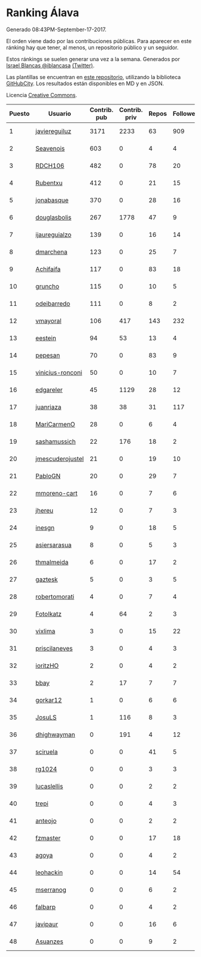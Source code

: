 # Ranking Álava

Generado 08:43PM-September-17-2017.

El orden viene dado por las contribuciones públicas. Para aparecer en este ránking hay que tener, al menos, un repositorio público y un seguidor.

Estos ránkings se suelen generar una vez a la semana. Generados por [Israel Blancas @iblancasa](https://github.com/iblancasa/) [(Twitter)](https://twitter.com/iblancasa).

Las plantillas se encuentran en [este repositorio](https://github.com/iblancasa/GH-Spanish-Ranking), utilizando la biblioteca [GitHubCity](https://github.com/iblancasa/GitHubCity). Los resultados están disponibles en MD y en JSON.

Licencia [Creative Commons](https://creativecommons.org/licenses/by/4.0/).

| Puesto   |  Usuario  | Contrib. pub | Contrib. priv |Repos| Followers | Desde |  Avatar  |
|----------|-----------|--------------|---------------|-----|-----------|-------|----------|
|1|[javiereguiluz](https://github.com/javiereguiluz)|3171|2233|63|909|2009-04-13|![javiereguiluz](https://avatars0.githubusercontent.com/u/73419)|
|2|[Seavenois](https://github.com/Seavenois)|603|0|4|4|2013-09-30|![Seavenois](https://avatars3.githubusercontent.com/u/5575437)|
|3|[RDCH106](https://github.com/RDCH106)|482|0|78|20|2012-02-28|![RDCH106](https://avatars0.githubusercontent.com/u/1483414)|
|4|[Rubentxu](https://github.com/Rubentxu)|412|0|21|15|2011-02-07|![Rubentxu](https://avatars0.githubusercontent.com/u/604924)|
|5|[jonabasque](https://github.com/jonabasque)|370|0|28|16|2012-05-05|![jonabasque](https://avatars3.githubusercontent.com/u/1707606)|
|6|[douglasbolis](https://github.com/douglasbolis)|267|1778|47|9|2014-12-05|![douglasbolis](https://avatars0.githubusercontent.com/u/10091295)|
|7|[ijaureguialzo](https://github.com/ijaureguialzo)|139|0|16|14|2014-02-21|![ijaureguialzo](https://avatars0.githubusercontent.com/u/6746736)|
|8|[dmarchena](https://github.com/dmarchena)|123|0|25|7|2013-02-18|![dmarchena](https://avatars0.githubusercontent.com/u/3629385)|
|9|[Achifaifa](https://github.com/Achifaifa)|117|0|83|18|2013-11-18|![Achifaifa](https://avatars1.githubusercontent.com/u/5968349)|
|10|[gruncho](https://github.com/gruncho)|115|0|10|5|2010-08-08|![gruncho](https://avatars0.githubusercontent.com/u/357635)|
|11|[odeibarredo](https://github.com/odeibarredo)|111|0|8|2|2017-04-27|![odeibarredo](https://avatars2.githubusercontent.com/u/28097567)|
|12|[vmayoral](https://github.com/vmayoral)|106|417|143|232|2012-01-24|![vmayoral](https://avatars2.githubusercontent.com/u/1375246)|
|13|[eestein](https://github.com/eestein)|94|53|13|4|2012-07-27|![eestein](https://avatars2.githubusercontent.com/u/2049255)|
|14|[pepesan](https://github.com/pepesan)|70|0|83|9|2011-07-15|![pepesan](https://avatars2.githubusercontent.com/u/917451)|
|15|[vinicius-ronconi](https://github.com/vinicius-ronconi)|50|0|10|7|2016-02-02|![vinicius-ronconi](https://avatars0.githubusercontent.com/u/17026616)|
|16|[edgareler](https://github.com/edgareler)|45|1129|28|12|2011-01-07|![edgareler](https://avatars1.githubusercontent.com/u/552391)|
|17|[juanriaza](https://github.com/juanriaza)|38|38|31|117|2011-01-09|![juanriaza](https://avatars2.githubusercontent.com/u/554079)|
|18|[MariCarmenO](https://github.com/MariCarmenO)|28|0|6|4|2016-02-11|![MariCarmenO](https://avatars1.githubusercontent.com/u/17174740)|
|19|[sashamussich](https://github.com/sashamussich)|22|176|18|2|2015-10-21|![sashamussich](https://avatars3.githubusercontent.com/u/15239133)|
|20|[jmescuderojustel](https://github.com/jmescuderojustel)|21|0|19|10|2013-06-20|![jmescuderojustel](https://avatars3.githubusercontent.com/u/4746474)|
|21|[PabloGN](https://github.com/PabloGN)|20|0|29|7|2014-02-04|![PabloGN](https://avatars3.githubusercontent.com/u/6580044)|
|22|[mmoreno-cart](https://github.com/mmoreno-cart)|16|0|7|6|2014-02-04|![mmoreno-cart](https://avatars3.githubusercontent.com/u/6586794)|
|23|[jhereu](https://github.com/jhereu)|12|0|7|3|2014-04-08|![jhereu](https://avatars0.githubusercontent.com/u/7224058)|
|24|[inesgn](https://github.com/inesgn)|9|0|18|5|2014-04-26|![inesgn](https://avatars2.githubusercontent.com/u/7416721)|
|25|[asiersarasua](https://github.com/asiersarasua)|8|0|5|3|2013-01-06|![asiersarasua](https://avatars1.githubusercontent.com/u/3200264)|
|26|[thmalmeida](https://github.com/thmalmeida)|6|0|17|2|2011-09-19|![thmalmeida](https://avatars0.githubusercontent.com/u/1062585)|
|27|[gaztesk](https://github.com/gaztesk)|5|0|3|5|2012-11-20|![gaztesk](https://avatars0.githubusercontent.com/u/2839170)|
|28|[robertomorati](https://github.com/robertomorati)|4|0|7|4|2013-02-02|![robertomorati](https://avatars2.githubusercontent.com/u/3457738)|
|29|[FotoIkatz](https://github.com/FotoIkatz)|4|64|2|3|2015-11-19|![FotoIkatz](https://avatars0.githubusercontent.com/u/15926085)|
|30|[vixlima](https://github.com/vixlima)|3|0|15|22|2009-08-08|![vixlima](https://avatars0.githubusercontent.com/u/113282)|
|31|[priscilaneves](https://github.com/priscilaneves)|3|0|4|3|2014-04-03|![priscilaneves](https://avatars3.githubusercontent.com/u/7153399)|
|32|[ioritzHO](https://github.com/ioritzHO)|2|0|4|2|2012-08-19|![ioritzHO](https://avatars1.githubusercontent.com/u/2179398)|
|33|[bbay](https://github.com/bbay)|2|17|7|7|2013-06-20|![bbay](https://avatars3.githubusercontent.com/u/4747724)|
|34|[gorkar12](https://github.com/gorkar12)|1|0|6|6|2013-09-25|![gorkar12](https://avatars0.githubusercontent.com/u/5543281)|
|35|[JosuLS](https://github.com/JosuLS)|1|116|8|3|2015-03-31|![JosuLS](https://avatars2.githubusercontent.com/u/11742363)|
|36|[dhighwayman](https://github.com/dhighwayman)|0|191|4|12|2009-04-10|![dhighwayman](https://avatars2.githubusercontent.com/u/72442)|
|37|[sciruela](https://github.com/sciruela)|0|0|41|5|2011-03-23|![sciruela](https://avatars0.githubusercontent.com/u/685716)|
|38|[rg1024](https://github.com/rg1024)|0|0|3|3|2010-05-02|![rg1024](https://avatars0.githubusercontent.com/u/262476)|
|39|[lucaslellis](https://github.com/lucaslellis)|0|0|2|2|2009-07-12|![lucaslellis](https://avatars2.githubusercontent.com/u/104232)|
|40|[trepi](https://github.com/trepi)|0|0|4|3|2011-04-27|![trepi](https://avatars0.githubusercontent.com/u/755738)|
|41|[anteojo](https://github.com/anteojo)|0|0|2|2|2009-04-06|![anteojo](https://avatars1.githubusercontent.com/u/70954)|
|42|[fzmaster](https://github.com/fzmaster)|0|0|17|18|2010-04-01|![fzmaster](https://avatars1.githubusercontent.com/u/235282)|
|43|[agoya](https://github.com/agoya)|0|0|4|2|2012-02-03|![agoya](https://avatars3.githubusercontent.com/u/1406621)|
|44|[leohackin](https://github.com/leohackin)|0|0|14|54|2009-08-17|![leohackin](https://avatars0.githubusercontent.com/u/116130)|
|45|[mserranog](https://github.com/mserranog)|0|0|6|2|2012-04-17|![mserranog](https://avatars1.githubusercontent.com/u/1651085)|
|46|[falbarp](https://github.com/falbarp)|0|0|4|2|2013-05-27|![falbarp](https://avatars1.githubusercontent.com/u/4542512)|
|47|[javipaur](https://github.com/javipaur)|0|0|16|6|2013-02-06|![javipaur](https://avatars1.githubusercontent.com/u/3490928)|
|48|[Asuanzes](https://github.com/Asuanzes)|0|0|9|2|2013-05-12|![Asuanzes](https://avatars0.githubusercontent.com/u/4410315)|
